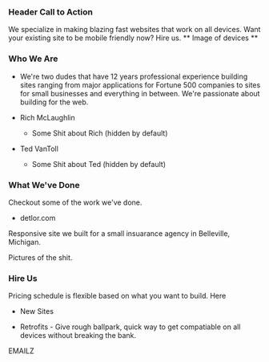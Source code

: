 ### Header Call to Action

We specialize in making blazing fast websites that work on all devices.  Want your existing site to be mobile friendly now?  Hire us.
** Image of devices **

### Who We Are

* We're two dudes that have 12 years professional experience building sites ranging from major applications for Fortune 500 companies to sites for small businesses and everything in between.  We're passionate about building for the web.

* Rich McLaughlin
  * Some Shit about Rich (hidden by default)
* Ted VanToll
  * Some Shit about Ted (hidden by default)

### What We've Done

Checkout some of the work we've done.

* detlor.com

Responsive site we built for a small insuarance agency in Belleville, Michigan.

Pictures of the shit.


### Hire Us

Pricing schedule is flexible based on what you want to build.  Here

* New Sites

* Retrofits - Give rough ballpark, quick way to get compatiable on all devices without breaking the bank.

EMAILZ